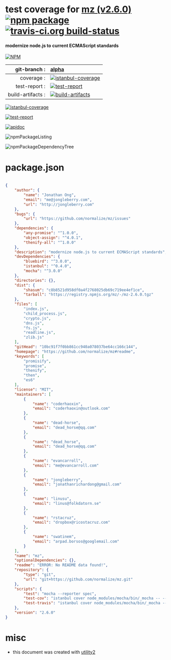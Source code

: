 # test coverage for  [mz (v2.6.0)](https://github.com/normalize/mz#readme)  [![npm package](https://img.shields.io/npm/v/npmtest-mz.svg?style=flat-square)](https://www.npmjs.org/package/npmtest-mz) [![travis-ci.org build-status](https://api.travis-ci.org/npmtest/node-npmtest-mz.svg)](https://travis-ci.org/npmtest/node-npmtest-mz)
#### modernize node.js to current ECMAScript standards

[![NPM](https://nodei.co/npm/mz.png?downloads=true)](https://www.npmjs.com/package/mz)

| git-branch : | [alpha](https://github.com/npmtest/node-npmtest-mz/tree/alpha)|
|--:|:--|
| coverage : | [![istanbul-coverage](https://npmtest.github.io/node-npmtest-mz/build/coverage.badge.svg)](https://npmtest.github.io/node-npmtest-mz/build/coverage.html/index.html)|
| test-report : | [![test-report](https://npmtest.github.io/node-npmtest-mz/build/test-report.badge.svg)](https://npmtest.github.io/node-npmtest-mz/build/test-report.html)|
| build-artifacts : | [![build-artifacts](https://npmtest.github.io/node-npmtest-mz/glyphicons_144_folder_open.png)](https://github.com/npmtest/node-npmtest-mz/tree/gh-pages/build)|

[![istanbul-coverage](https://npmtest.github.io/node-npmtest-mz/build/screenCapture.buildCustomOrg.browser.coverage.html.png)](https://npmtest.github.io/node-npmtest-mz/build/coverage.html/index.html)

[![test-report](https://npmtest.github.io/node-npmtest-mz/build/screenCapture.buildCustomOrg.browser.%252Fhome%252Ftravis%252Fbuild%252Fnpmtest%252Fnode-npmtest-mz%252Ftmp%252Fbuild%252Ftest-report.html.png)](https://npmtest.github.io/node-npmtest-mz/build/test-report.html)

[![apidoc](https://npmdoc.github.io/node-npmdoc-mz/build/screenCapture.buildApidoc.browser.%252Fhome%252Ftravis%252Fbuild%252Fnpmdoc%252Fnode-npmdoc-mz%252Ftmp%252Fbuild%252Fapidoc.html.png)](https://npmdoc.github.io/node-npmdoc-mz/build/apidoc.html)

![npmPackageListing](https://npmtest.github.io/node-npmtest-mz/build/screenCapture.npmPackageListing.svg)

![npmPackageDependencyTree](https://npmtest.github.io/node-npmtest-mz/build/screenCapture.npmPackageDependencyTree.svg)



# package.json

```json

{
    "author": {
        "name": "Jonathan Ong",
        "email": "me@jongleberry.com",
        "url": "http://jongleberry.com"
    },
    "bugs": {
        "url": "https://github.com/normalize/mz/issues"
    },
    "dependencies": {
        "any-promise": "^1.0.0",
        "object-assign": "^4.0.1",
        "thenify-all": "^1.0.0"
    },
    "description": "modernize node.js to current ECMAScript standards",
    "devDependencies": {
        "bluebird": "^3.0.0",
        "istanbul": "^0.4.0",
        "mocha": "^3.0.0"
    },
    "directories": {},
    "dist": {
        "shasum": "c8b8521d958df0a4f2768025db69c719ee4ef1ce",
        "tarball": "https://registry.npmjs.org/mz/-/mz-2.6.0.tgz"
    },
    "files": [
        "index.js",
        "child_process.js",
        "crypto.js",
        "dns.js",
        "fs.js",
        "readline.js",
        "zlib.js"
    ],
    "gitHead": "10bc91f7f0bb861cc940a078037be64cc166c144",
    "homepage": "https://github.com/normalize/mz#readme",
    "keywords": [
        "promisify",
        "promise",
        "thenify",
        "then",
        "es6"
    ],
    "license": "MIT",
    "maintainers": [
        {
            "name": "coderhaoxin",
            "email": "coderhaoxin@outlook.com"
        },
        {
            "name": "dead-horse",
            "email": "dead_horse@qq.com"
        },
        {
            "name": "dead_horse",
            "email": "dead_horse@qq.com"
        },
        {
            "name": "evancarroll",
            "email": "me@evancarroll.com"
        },
        {
            "name": "jongleberry",
            "email": "jonathanrichardong@gmail.com"
        },
        {
            "name": "linusu",
            "email": "linus@folkdatorn.se"
        },
        {
            "name": "rstacruz",
            "email": "dropbox@ricostacruz.com"
        },
        {
            "name": "swatinem",
            "email": "arpad.borsos@googlemail.com"
        }
    ],
    "name": "mz",
    "optionalDependencies": {},
    "readme": "ERROR: No README data found!",
    "repository": {
        "type": "git",
        "url": "git+https://github.com/normalize/mz.git"
    },
    "scripts": {
        "test": "mocha --reporter spec",
        "test-cov": "istanbul cover node_modules/mocha/bin/_mocha -- --reporter dot",
        "test-travis": "istanbul cover node_modules/mocha/bin/_mocha --report lcovonly -- --reporter dot"
    },
    "version": "2.6.0"
}
```



# misc
- this document was created with [utility2](https://github.com/kaizhu256/node-utility2)
